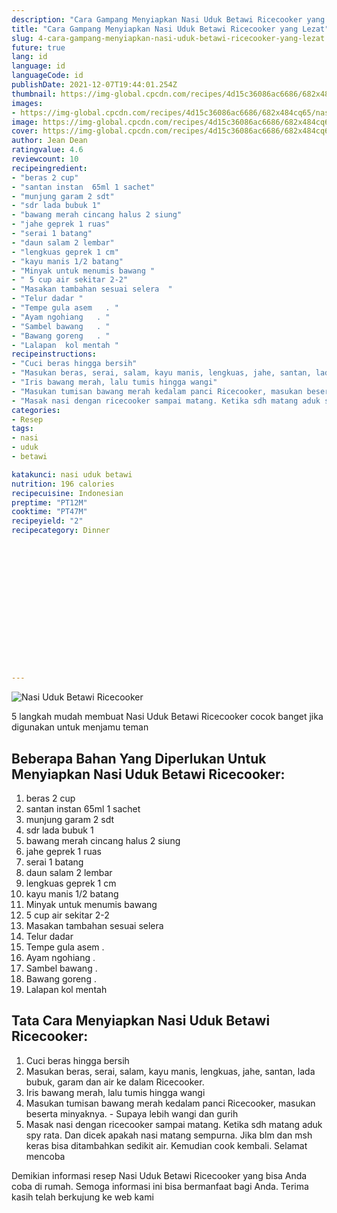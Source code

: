 ```yaml
---
description: "Cara Gampang Menyiapkan Nasi Uduk Betawi Ricecooker yang Lezat"
title: "Cara Gampang Menyiapkan Nasi Uduk Betawi Ricecooker yang Lezat"
slug: 4-cara-gampang-menyiapkan-nasi-uduk-betawi-ricecooker-yang-lezat
future: true
lang: id
language: id
languageCode: id
publishDate: 2021-12-07T19:44:01.254Z 
thumbnail: https://img-global.cpcdn.com/recipes/4d15c36086ac6686/682x484cq65/nasi-uduk-betawi-ricecooker-foto-resep-utama.png
images:
- https://img-global.cpcdn.com/recipes/4d15c36086ac6686/682x484cq65/nasi-uduk-betawi-ricecooker-foto-resep-utama.png
image: https://img-global.cpcdn.com/recipes/4d15c36086ac6686/682x484cq65/nasi-uduk-betawi-ricecooker-foto-resep-utama.png
cover: https://img-global.cpcdn.com/recipes/4d15c36086ac6686/682x484cq65/nasi-uduk-betawi-ricecooker-foto-resep-utama.png
author: Jean Dean
ratingvalue: 4.6
reviewcount: 10
recipeingredient:
- "beras 2 cup"
- "santan instan  65ml 1 sachet"
- "munjung garam 2 sdt"
- "sdr lada bubuk 1"
- "bawang merah cincang halus 2 siung"
- "jahe geprek 1 ruas"
- "serai 1 batang"
- "daun salam 2 lembar"
- "lengkuas geprek 1 cm"
- "kayu manis 1/2 batang"
- "Minyak untuk menumis bawang "
- " 5 cup air sekitar 2-2"
- "Masakan tambahan sesuai selera  "
- "Telur dadar "
- "Tempe gula asem   . "
- "Ayam ngohiang   . "
- "Sambel bawang   . "
- "Bawang goreng   . "
- "Lalapan  kol mentah "
recipeinstructions:
- "Cuci beras hingga bersih"
- "Masukan beras, serai, salam, kayu manis, lengkuas, jahe, santan, lada bubuk, garam dan air ke dalam Ricecooker."
- "Iris bawang merah, lalu tumis hingga wangi"
- "Masukan tumisan bawang merah kedalam panci Ricecooker, masukan beserta minyaknya.  Supaya lebih wangi dan gurih"
- "Masak nasi dengan ricecooker sampai matang. Ketika sdh matang aduk spy rata. Dan dicek apakah nasi matang sempurna. Jika blm dan msh keras bisa ditambahkan sedikit air. Kemudian cook kembali. Selamat mencoba"
categories:
- Resep
tags:
- nasi
- uduk
- betawi

katakunci: nasi uduk betawi 
nutrition: 196 calories
recipecuisine: Indonesian
preptime: "PT12M"
cooktime: "PT47M"
recipeyield: "2"
recipecategory: Dinner


     
    
    
    
    
    
    
    
    
    
    
      
    
---
```



![Nasi Uduk Betawi Ricecooker](https://img-global.cpcdn.com/recipes/4d15c36086ac6686/682x484cq65/nasi-uduk-betawi-ricecooker-foto-resep-utama.png)

5 langkah mudah membuat  Nasi Uduk Betawi Ricecooker cocok banget jika digunakan untuk menjamu teman

<!--inarticleads1-->

## Beberapa Bahan Yang Diperlukan Untuk Menyiapkan Nasi Uduk Betawi Ricecooker:

1. beras 2 cup
1. santan instan  65ml 1 sachet
1. munjung garam 2 sdt
1. sdr lada bubuk 1
1. bawang merah cincang halus 2 siung
1. jahe geprek 1 ruas
1. serai 1 batang
1. daun salam 2 lembar
1. lengkuas geprek 1 cm
1. kayu manis 1/2 batang
1. Minyak untuk menumis bawang 
1.  5 cup air sekitar 2-2
1. Masakan tambahan sesuai selera  
1. Telur dadar 
1. Tempe gula asem   . 
1. Ayam ngohiang   . 
1. Sambel bawang   . 
1. Bawang goreng   . 
1. Lalapan  kol mentah 



<!--inarticleads2-->

## Tata Cara Menyiapkan Nasi Uduk Betawi Ricecooker:

1. Cuci beras hingga bersih
1. Masukan beras, serai, salam, kayu manis, lengkuas, jahe, santan, lada bubuk, garam dan air ke dalam Ricecooker.
1. Iris bawang merah, lalu tumis hingga wangi
1. Masukan tumisan bawang merah kedalam panci Ricecooker, masukan beserta minyaknya.  - Supaya lebih wangi dan gurih
1. Masak nasi dengan ricecooker sampai matang. Ketika sdh matang aduk spy rata. Dan dicek apakah nasi matang sempurna. Jika blm dan msh keras bisa ditambahkan sedikit air. Kemudian cook kembali. Selamat mencoba




Demikian informasi  resep Nasi Uduk Betawi Ricecooker   yang bisa Anda coba di rumah. Semoga informasi ini bisa bermanfaat bagi Anda. Terima kasih telah berkujung ke web kami
